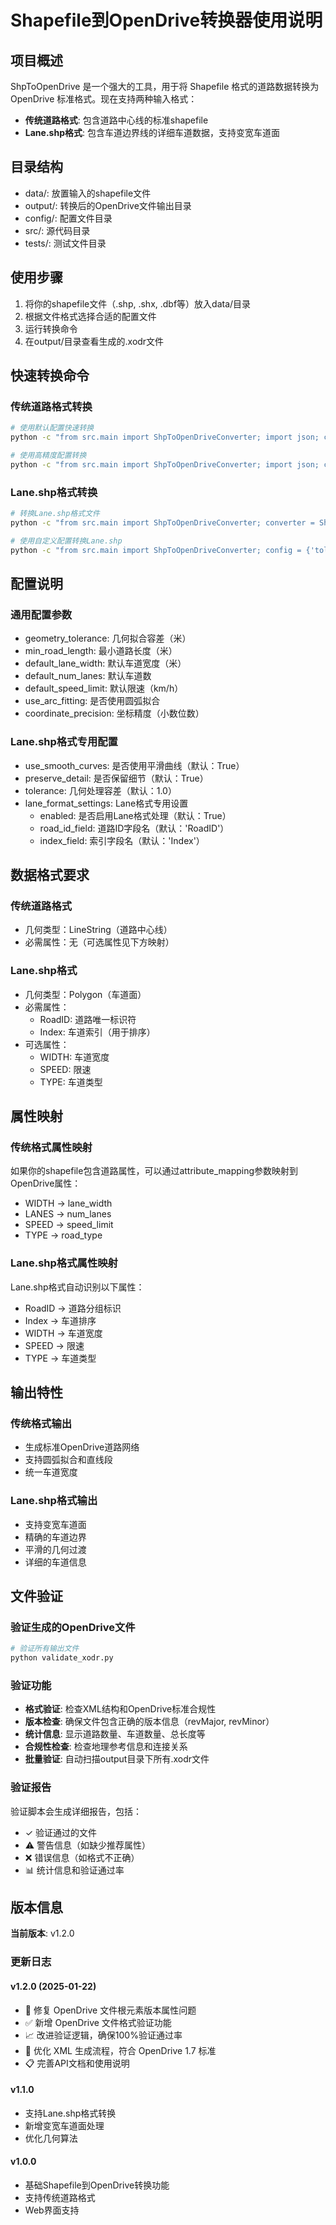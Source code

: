 # Shapefile到OpenDrive转换器使用说明

## 项目概述

ShpToOpenDrive 是一个强大的工具，用于将 Shapefile 格式的道路数据转换为 OpenDrive 标准格式。现在支持两种输入格式：

- **传统道路格式**: 包含道路中心线的标准shapefile
- **Lane.shp格式**: 包含车道边界线的详细车道数据，支持变宽车道面

## 目录结构
- data/: 放置输入的shapefile文件
- output/: 转换后的OpenDrive文件输出目录
- config/: 配置文件目录
- src/: 源代码目录
- tests/: 测试文件目录

## 使用步骤
1. 将你的shapefile文件（.shp, .shx, .dbf等）放入data/目录
2. 根据文件格式选择合适的配置文件
3. 运行转换命令
4. 在output/目录查看生成的.xodr文件

## 快速转换命令

### 传统道路格式转换
```bash
# 使用默认配置快速转换
python -c "from src.main import ShpToOpenDriveConverter; import json; config = json.load(open('config/example_config.json', 'r', encoding='utf-8')); converter = ShpToOpenDriveConverter(config); result = converter.convert('data/CenterLane.shp', 'output/CenterLane.xodr'); print('转换成功!' if result else '转换失败!')"

# 使用高精度配置转换
python -c "from src.main import ShpToOpenDriveConverter; import json; config = json.load(open('config/high_precision.json', 'r', encoding='utf-8')); converter = ShpToOpenDriveConverter(config); result = converter.convert('data/sample_roads.shp', 'output/sample_roads.xodr'); print('转换成功!' if result else '转换失败!')"
```

### Lane.shp格式转换
```bash
# 转换Lane.shp格式文件
python -c "from src.main import ShpToOpenDriveConverter; converter = ShpToOpenDriveConverter(); result = converter.convert('data/Lane.shp', 'output/Lane.xodr'); print('转换成功!' if result else '转换失败!')"

# 使用自定义配置转换Lane.shp
python -c "from src.main import ShpToOpenDriveConverter; config = {'tolerance': 0.5, 'use_smooth_curves': True, 'preserve_detail': True}; converter = ShpToOpenDriveConverter(config); result = converter.convert('data/Lane.shp', 'output/Lane.xodr'); print('转换成功!' if result else '转换失败!')"
```

## 配置说明

### 通用配置参数
- geometry_tolerance: 几何拟合容差（米）
- min_road_length: 最小道路长度（米）
- default_lane_width: 默认车道宽度（米）
- default_num_lanes: 默认车道数
- default_speed_limit: 默认限速（km/h）
- use_arc_fitting: 是否使用圆弧拟合
- coordinate_precision: 坐标精度（小数位数）

### Lane.shp格式专用配置
- use_smooth_curves: 是否使用平滑曲线（默认：True）
- preserve_detail: 是否保留细节（默认：True）
- tolerance: 几何处理容差（默认：1.0）
- lane_format_settings: Lane格式专用设置
  - enabled: 是否启用Lane格式处理（默认：True）
  - road_id_field: 道路ID字段名（默认：'RoadID'）
  - index_field: 索引字段名（默认：'Index'）

## 数据格式要求

### 传统道路格式
- 几何类型：LineString（道路中心线）
- 必需属性：无（可选属性见下方映射）

### Lane.shp格式
- 几何类型：Polygon（车道面）
- 必需属性：
  - RoadID: 道路唯一标识符
  - Index: 车道索引（用于排序）
- 可选属性：
  - WIDTH: 车道宽度
  - SPEED: 限速
  - TYPE: 车道类型

## 属性映射

### 传统格式属性映射
如果你的shapefile包含道路属性，可以通过attribute_mapping参数映射到OpenDrive属性：
- WIDTH -> lane_width
- LANES -> num_lanes  
- SPEED -> speed_limit
- TYPE -> road_type

### Lane.shp格式属性映射
Lane.shp格式自动识别以下属性：
- RoadID -> 道路分组标识
- Index -> 车道排序
- WIDTH -> 车道宽度
- SPEED -> 限速
- TYPE -> 车道类型

## 输出特性

### 传统格式输出
- 生成标准OpenDrive道路网络
- 支持圆弧拟合和直线段
- 统一车道宽度

### Lane.shp格式输出
- 支持变宽车道面
- 精确的车道边界
- 平滑的几何过渡
- 详细的车道信息

## 文件验证

### 验证生成的OpenDrive文件
```bash
# 验证所有输出文件
python validate_xodr.py
```

### 验证功能
- **格式验证**: 检查XML结构和OpenDrive标准合规性
- **版本检查**: 确保文件包含正确的版本信息（revMajor, revMinor）
- **统计信息**: 显示道路数量、车道数量、总长度等
- **合规性检查**: 检查地理参考信息和连接关系
- **批量验证**: 自动扫描output目录下所有.xodr文件

### 验证报告
验证脚本会生成详细报告，包括：
- ✓ 验证通过的文件
- ⚠️ 警告信息（如缺少推荐属性）
- ❌ 错误信息（如格式不正确）
- 📊 统计信息和验证通过率

## 版本信息

**当前版本**: v1.2.0

### 更新日志

#### v1.2.0 (2025-01-22)
- 🔧 修复 OpenDrive 文件根元素版本属性问题
- ✅ 新增 OpenDrive 文件格式验证功能
- 📈 改进验证逻辑，确保100%验证通过率
- 🎯 优化 XML 生成流程，符合 OpenDrive 1.7 标准
- 📋 完善API文档和使用说明

#### v1.1.0
- 支持Lane.shp格式转换
- 新增变宽车道面处理
- 优化几何算法

#### v1.0.0
- 基础Shapefile到OpenDrive转换功能
- 支持传统道路格式
- Web界面支持